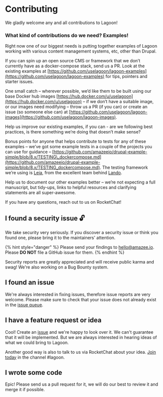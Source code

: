 # Contributing

We gladly welcome any and all contributions to Lagoon!

### What kind of contributions do we need? Examples!

Right now one of our biggest needs is putting together examples of Lagoon working with various content management systems, etc, other than Drupal.

If you can spin up an open source CMS or framework that we don’t currently have as a docker-compose stack, send us a PR. Look at the existing examples at [https://github.com/uselagoon/lagoon-examples](https://github.com/uselagoon/lagoon-examples) for tips, pointers and starter issues.

One small catch – wherever possible, we’d like them to be built using our base Docker hub images [https://hub.docker.com/u/uselagoon](https://hub.docker.com/u/uselagoon) – if we don’t have a suitable image, or our images need modifying – throw us a PR \(if you can\) or create an issue \(so someone else can\) at [https://github.com/uselagoon/lagoon-images](https://github.com/uselagoon/lagoon-images).

Help us improve our existing examples, if you can - are we following best practices, is there something we’re doing that doesn’t make sense?

Bonus points for anyone that helps contribute to tests for any of these examples – we’ve got some example tests in a couple of the projects you can use for guidance – [https://github.com/amazeeio/drupal-example-simple/blob/8.x/TESTING\_dockercompose.md](https://github.com/amazeeio/drupal-example-simple/blob/8.x/TESTING_dockercompose.md). The testing framework we’re using is [Leia](https://github.com/lando/leia), from the excellent team behind [Lando](https://lando.dev/).

Help us to document our other examples better – we’re not expecting a full manuscript, but tidy-ups, links to helpful resources and clarifying statements are all super-awesome.

If you have any questions, reach out to us on RocketChat!

## I found a security issue 🔓

We take security very seriously. If you discover a security issue or think you found one, please bring it to the maintainers' attention.

{% hint style="danger" %}
Please send your findings to [hello@amazee.io](mailto:hello@amazee.io). Please **DO NOT** file a GitHub issue for them.
{% endhint %}

Security reports are greatly appreciated and will receive public karma and swag! We're also working on a Bug Bounty system.

## I found an issue

We're always interested in fixing issues, therefore issue reports are very welcome. Please make sure to check that your issue does not already exist in the [issue queue](https://github.com/uselagoon/lagoon/issues).

## I have a feature request or idea

Cool! Create an [issue](https://github.com/uselagoon/lagoon/issues) and we're happy to look over it. We can't guarantee that it will be implemented. But we are always interested in hearing ideas of what we could bring to Lagoon.

Another good way is also to talk to us via RocketChat about your idea. [Join today](https://amazeeio.rocket.chat/) in the channel \#lagoon.

## I wrote some code

Epic! Please send us a pull request for it, we will do our best to review it and merge it if possible.

